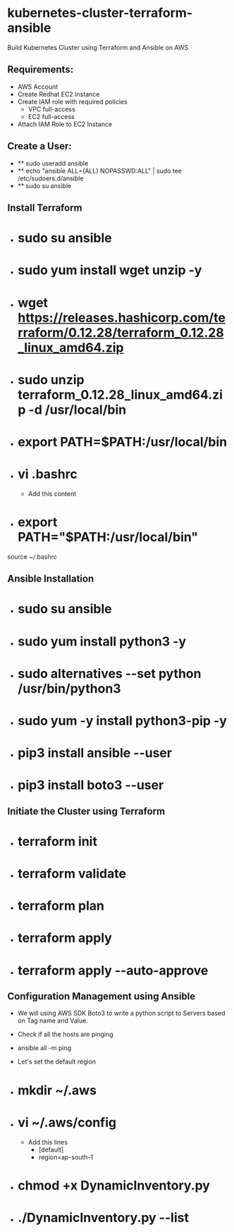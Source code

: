 # kubernetes-cluster-terraform-ansible
Build Kubernetes Cluster using Terraform and Ansible on AWS


Requirements:
------------
- AWS Account
- Create Redhat EC2 Instance
- Create IAM role with required policies
  - VPC full-access
  - EC2 full-access
- Attach IAM Role to EC2 Instance

Create a User:
--------------
- ** sudo useradd ansible
- **  echo "ansible ALL=(ALL) NOPASSWD:ALL" | sudo tee /etc/sudoers.d/ansible
- **  sudo su ansible

Install Terraform
------------------
- # sudo su ansible
- # sudo yum install wget unzip -y
- # wget https://releases.hashicorp.com/terraform/0.12.28/terraform_0.12.28_linux_amd64.zip
- # sudo unzip terraform_0.12.28_linux_amd64.zip -d /usr/local/bin
- # export PATH=$PATH:/usr/local/bin
- # vi .bashrc
   - Add this content
- # export PATH="$PATH:/usr/local/bin"

source ~/.bashrc

Ansible Installation
--------------------

- # sudo su ansible
- # sudo yum install python3 -y
- # sudo alternatives --set python /usr/bin/python3
- # sudo yum -y install python3-pip -y
- # pip3 install ansible --user
- # pip3 install boto3 --user

Initiate the Cluster using Terraform
-------------------------------------

- # terraform init 
- # terraform validate
- # terraform plan
- # terraform apply
- # terraform apply --auto-approve 

Configuration Management using Ansible
--------------------------------------
- We will using AWS SDK Boto3 to write a python script to Servers based on Tag name and Value.

- Check if all the hosts are pinging
- ansible all -m ping
- Let's set the default region
- # mkdir ~/.aws

- # vi ~/.aws/config
  - Add this lines
    - [default]
    - region=ap-south-1

- # chmod +x DynamicInventory.py 
- # ./DynamicInventory.py --list
